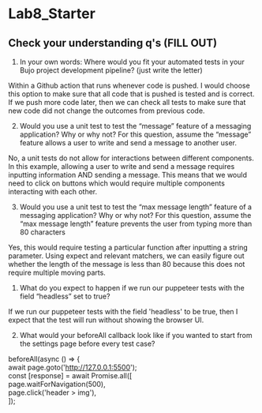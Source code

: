 # Lab8_Starter

## Check your understanding q's (FILL OUT)
1. In your own words: Where would you fit your automated tests in your Bujo project development pipeline? (just write the letter)

Within a Github action that runs whenever code is pushed. I would choose this option to make sure that all code that is pushed is tested and is correct. If we push more code later, then we can check all tests to make sure that new code did not change the outcomes from previous code.

2. Would you use a unit test to test the “message” feature of a messaging application? Why or why not? For this question, assume the “message” feature allows a user to write and send a message to another user.

No, a unit tests do not allow for interactions between different components. In this example, allowing a user to write and send a message requires inputting information AND sending a message. This means that we would need to click on buttons which would require multiple components interacting with each other.

3. Would you use a unit test to test the “max message length” feature of a messaging application? Why or why not? For this question, assume the “max message length” feature prevents the user from typing more than 80 characters

Yes, this would require testing a particular function after inputting a string parameter. Using expect and relevant matchers, we can easily figure out whether the length of the message is less than 80 because this does not require multiple moving parts.

1. What do you expect to happen if we run our puppeteer tests with the field “headless” set to true?


If we run our puppeteer tests with the field 'headless' to be true, then I expect that the test will run without showing the browser UI.

2. What would your beforeAll callback look like if you wanted to start from the settings page before every test case?

beforeAll(async () => {     
    await page.goto('http://127.0.0.1:5500');    
    const [response] = await Promise.all([   
      page.waitForNavigation(500),     
      page.click('header > img'),     
    ]);
